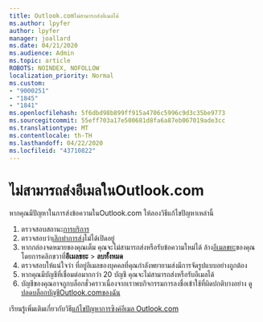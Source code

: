 ```yaml
---
title: Outlook.comไม่สามารถส่งอีเมลได้
ms.author: lpyfer
author: lpyfer
manager: joallard
ms.date: 04/21/2020
ms.audience: Admin
ms.topic: article
ROBOTS: NOINDEX, NOFOLLOW
localization_priority: Normal
ms.custom:
- "9000251"
- "1845"
- "1841"
ms.openlocfilehash: 5f6dbd98b899ff915a4706c5996c9d3c35be9773
ms.sourcegitcommit: 55eff703a17e500681d8fa6a87eb067019ade3cc
ms.translationtype: MT
ms.contentlocale: th-TH
ms.lasthandoff: 04/22/2020
ms.locfileid: "43710822"
---
```

# <a name="unable-to-send-email-in-outlookcom"></a>ไม่สามารถส่งอีเมลในOutlook.com

หากคุณมีปัญหาในการส่งข้อความในOutlook.com ให้ลองวิธีแก้ไขปัญหาเหล่านี้

1. ตรวจสอบสถานะ[การบริการ](https://go.microsoft.com/fwlink/p/?linkid=837482) 
2. ตรวจสอบว่า[เลิกทําการส่ง](https://outlook.live.com/mail/options/mail/messageContent/undoSend)ไม่ได้เปิดอยู่
3. หากกล่องจดหมายของคุณเต็ม คุณจะไม่สามารถส่งหรือรับข้อความใหม่ได้ ล้าง[อีเมลขยะ](https://outlook.live.com/mail/junkemail)ของคุณโดยการคลิกขวาที่**อีเมลขยะ** > **ลบทั้งหมด**
4. ตรวจสอบให้แน่ใจว่า ที่อยู่อีเมลของบุคคลที่คุณกําลังพยายามส่งมีการจัดรูปแบบอย่างถูกต้อง
5. หากคุณมีบัญชีที่เชื่อมต่อมากกว่า 20 บัญชี คุณจะไม่สามารถส่งหรือรับอีเมลได้
6. บัญชีของคุณอาจถูกบล็อกชั่วคราวเนื่องจากเราพบกิจกรรมการลงชื่อเข้าใช้ที่ผิดปกติบางอย่าง ดู[ปลดบล็อกบัญชีOutlook.comของฉัน](https://support.office.com/article/f4ad2701-d166-4d8b-8a6a-9af2a1f8a4c4)

เรียนรู้เพิ่มเติมเกี่ยวกับวิธี[แก้ไขปัญหาการซิงค์อีเมล Outlook.com](https://support.office.com/article/d39e3341-8d79-4bf1-b3c7-ded602233642)